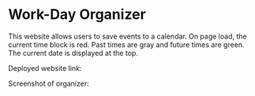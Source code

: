 # Work-Day Organizer
This website allows users to save events to a calendar.
On page load, the current time block is red. Past times are gray and future times are green.
The current date is displayed at the top. 

Deployed website link: 

Screenshot of organizer:
